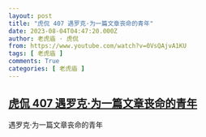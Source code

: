 ```yaml
---
layout: post
title: "虎侃 407 遇罗克·为一篇文章丧命的青年"
date: 2023-08-04T04:47:20.000Z
author: 老虎庙 · 虎侃
from: https://www.youtube.com/watch?v=0VsQAjvA1KU
tags: [ 老虎庙 ]
comments: True
categories: [ 老虎庙 ]
---
```

<!--1691124440000-->
[虎侃 407 遇罗克·为一篇文章丧命的青年](https://www.youtube.com/watch?v=0VsQAjvA1KU)
------

<div>
遇罗克·为一篇文章丧命的青年
</div>
